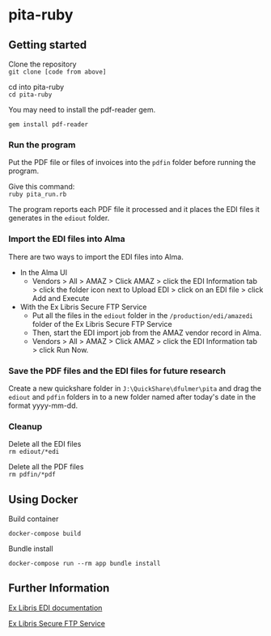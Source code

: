 # pita-ruby

## Getting started

Clone the repository  
```git clone [code from above]``` 

cd into pita-ruby  
```cd pita-ruby```

You may need to install the pdf-reader gem.

```gem install pdf-reader```

### Run the program
Put the PDF file or files of invoices into the `pdfin` folder before running the program.

Give this command:  
```ruby pita_run.rb```

The program reports each PDF file it processed and it places the EDI files it generates in the `ediout` folder.  
  
### Import the EDI files into Alma
There are two ways to import the EDI files into Alma.

* In the Alma UI
  * Vendors > All > AMAZ > Click AMAZ > click the EDI Information tab > click the folder icon next to Upload EDI > click on an EDI file > click Add and Execute
* With the Ex Libris Secure FTP Service
  * Put all the files in the `ediout` folder in the `/production/edi/amazedi` folder of the Ex Libris Secure FTP Service
  * Then, start the EDI import job from the AMAZ vendor record in Alma.
  * Vendors > All > AMAZ > Click AMAZ > click the EDI Information tab > click Run Now.
  
### Save the PDF files and the EDI files for future research
Create a new quickshare folder in `J:\QuickShare\dfulmer\pita` and drag the `ediout` and `pdfin` folders in to a new folder named after today's date in the format yyyy-mm-dd.

### Cleanup
Delete all the EDI files  
```rm ediout/*edi```

Delete all the PDF files  
```rm pdfin/*pdf```

## Using Docker
Build container
```
docker-compose build
```

Bundle install
```
docker-compose run --rm app bundle install
```

## Further Information
[Ex Libris EDI documentation](https://knowledge.exlibrisgroup.com/Alma/Product_Documentation/010Alma_Online_Help_(English)/090Integrations_with_External_Systems/020Acquisitions/020Electronic_Data_Interchange_(EDI))

[Ex Libris Secure FTP Service](https://knowledge.exlibrisgroup.com/Alma/Product_Documentation/010Alma_Online_Help_(English)/050Administration/050Configuring_General_Alma_Functions/050External_Systems/055Configuring_ExL_Secure_FTP_Service)
